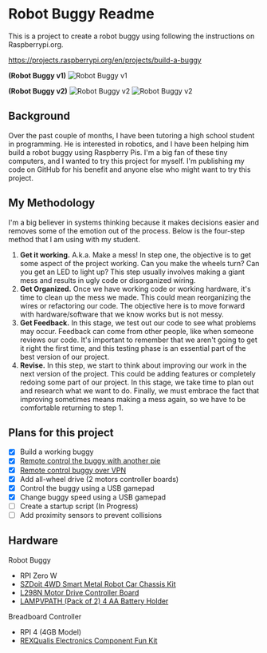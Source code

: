 # Robot Buggy Readme

This is a project to create a robot buggy using following the instructions on Raspberrypi.org.

https://projects.raspberrypi.org/en/projects/build-a-buggy

**(Robot Buggy v1)**
![Robot Buggy v1](https://static.nelsonroberto.com/images/IMG_0526.jpeg)

**(Robot Buggy v2)**
![Robot Buggy v2](https://static.nelsonroberto.com/images/IMG_0990.jpeg)
![Robot Buggy v2](https://static.nelsonroberto.com/images/IMG_0994.jpeg)

## Background

Over the past couple of months, I have been tutoring a high school student in programming. He is interested in robotics, and I have been helping him build a robot buggy using Raspberry Pis. I'm a big fan of these tiny computers, and I wanted to try this project for myself. I'm publishing my code on GitHub for his benefit and anyone else who might want to try this project.

## My Methodology

I'm a big believer in systems thinking because it makes decisions easier and removes some of the emotion out of the process. Below is the four-step method that I am using with my student.

1. **Get it working.** A.k.a. Make a mess! In step one, the objective is to get some aspect of the project working. Can you make the wheels turn? Can you get an LED to light up? This step usually involves making a giant mess and results in ugly code or disorganized wiring.
2. **Get Organized.** Once we have working code or working hardware, it's time to clean up the mess we made. This could mean reorganizing the wires or refactoring our code. The objective here is to move forward with hardware/software that we know works but is not messy.
3. **Get Feedback.** In this stage, we test out our code to see what problems may occur. Feedback can come from other people, like when someone reviews our code. It's important to remember that we aren't going to get it right the first time, and this testing phase is an essential part of the best version of our project.
4. **Revise.** In this step, we start to think about improving our work in the next version of the project. This could be adding features or completely redoing some part of our project. In this stage, we take time to plan out and research what we want to do. Finally, we must embrace the fact that improving sometimes means making a mess again, so we have to be comfortable returning to step 1.

## Plans for this project

- [x] Build a working buggy
- [x] [Remote control the buggy with another pie](porjects/remote-controller/)
- [x] [Remote control buggy over VPN](projects/vpn/)
- [x] Add all-wheel drive (2 motors controller boards)
- [x] Control the buggy using a USB gamepad
- [x] Change buggy speed using a USB gamepad
- [ ] Create a startup script (In Progress)
- [ ] Add proximity sensors to prevent collisions

## Hardware

Robot Buggy

- RPI Zero W
- [SZDoit 4WD Smart Metal Robot Car Chassis Kit](https://amzn.to/3s6nk0A)
- [L298N Motor Drive Controller Board](https://amzn.to/3k27PDP)
- [LAMPVPATH (Pack of 2) 4 AA Battery Holder](https://amzn.to/3uah7m5)

Breadboard Controller

- RPI 4 (4GB Model)
- [REXQualis Electronics Component Fun Kit](https://amzn.to/2Zqw1pZ)
